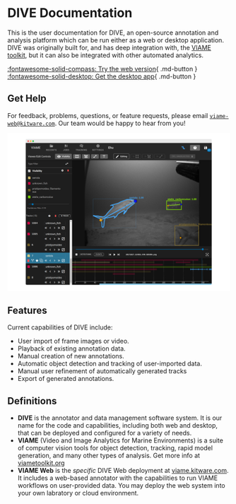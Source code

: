 # DIVE Documentation

This is the user documentation for DIVE, an open-source annotation and analysis platform which can be run either as a web or desktop application. DIVE was originally built for, and has deep integration with, the [VIAME toolkit](https://www.viametoolkit.org/), but it can also be integrated with other automated analytics.

[:fontawesome-solid-compass: Try the web version](Web-Version.md){ .md-button } [:fontawesome-solid-desktop: Get the desktop app](Dive-Desktop.md){ .md-button }
## Get Help

For feedback, problems, questions, or feature requests, please email <a href="mailto:viame-web@kitware.com">`viame-web@kitware.com`</a>. Our team would be happy to hear from you!

![Home](images/Banner.png)

## Features

Current capabilities of DIVE include:

* User import of frame images or video.
* Playback of existing annotation data.
* Manual creation of new annotations.
* Automatic object detection and tracking of user-imported data.
* Manual user refinement of automatically generated tracks
* Export of generated annotations.

## Definitions

* **DIVE** is the annotator and data management software system.  It is our name for the code and capabilities, including both web and desktop, that can be deployed and configured for a variety of needs.
* **VIAME** (Video and Image Analytics for Marine Environments) is a suite of computer vision tools for object detection, tracking, rapid model generation, and many other types of analysis.  Get more info at [viametoolkit.org](https://www.viametoolkit.org/)
* **VIAME Web** is the *specific* DIVE Web deployment at [viame.kitware.com](https://viame.kitware.com). It includes a web-based annotator with the capabilities to run VIAME workflows on user-provided data.  You may deploy the web system into your own labratory or cloud environment.
